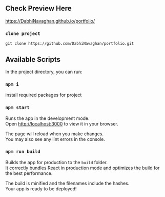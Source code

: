 ## Check Preview Here
https://DabhiNavaghan.github.io/portfolio/

### `clone project` 

``git clone https://github.com/DabhiNavaghan/portfolio.git``

## Available Scripts

In the project directory, you can run:

### `npm i`
install required packages for project

### `npm start`
Runs the app in the development mode.\
Open [http://localhost:3000](http://localhost:3000) to view it in your browser.

The page will reload when you make changes.\
You may also see any lint errors in the console.

### `npm run build`
Builds the app for production to the `build` folder.\
It correctly bundles React in production mode and optimizes the build for the best performance.

The build is minified and the filenames include the hashes.\
Your app is ready to be deployed!
